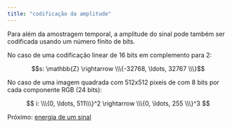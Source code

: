 ```yaml
---
title: "codificação da amplitude"
---
```


Para além da amostragem temporal, a amplitude do sinal pode também ser codificada usando um número finito de bits.

No caso de uma codificação linear de 16 bits em complemento para 2:

$$s: \mathbb{Z} \rightarrow \\\{-32768, \ldots, 32767 \\\}$$

No caso de uma imagem quadrada com 512x512 pixeis de com 8 bits por cada componente RGB (24 bits):

$$ i: \\\{0, \ldots, 511\\\}^2 \rightarrow \\\{0, \ldots, 255 \\\}^3 $$

Próximo: [energia de um sinal](aulas/aula01/ss-sin-conc/energia%20de%20um%20sinal.md)


